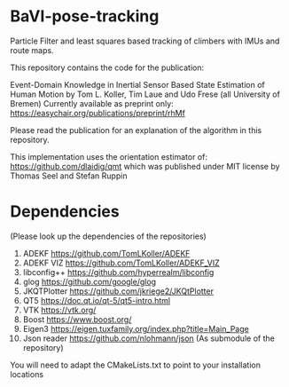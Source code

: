 # BaVI-pose-tracking
Particle Filter and least squares based tracking of climbers with IMUs and route maps.

This repository contains the code for the publication: 

Event-Domain Knowledge in Inertial Sensor Based State Estimation of Human Motion by
Tom L. Koller, Tim Laue and Udo Frese (all University of Bremen)
Currently available as preprint only:
https://easychair.org/publications/preprint/rhMf

Please read the publication for an explanation of the algorithm in this repository. 


This implementation uses the orientation estimator of: https://github.com/dlaidig/qmt
which was published under MIT license by Thomas Seel and Stefan Ruppin

# Dependencies
(Please look up the dependencies of the repositories)
1.  ADEKF https://github.com/TomLKoller/ADEKF
1.  ADEKF VIZ https://github.com/TomLKoller/ADEKF_VIZ
1.  libconfig++ https://github.com/hyperrealm/libconfig
1.  glog https://github.com/google/glog
3.  JKQTPlotter https://github.com/jkriege2/JKQtPlotter
4.  QT5  https://doc.qt.io/qt-5/qt5-intro.html
5.  VTK https://vtk.org/
6.  Boost https://www.boost.org/
7.  Eigen3 https://eigen.tuxfamily.org/index.php?title=Main_Page
8.  Json reader https://github.com/nlohmann/json (As submodule of the repository)

You will need to adapt the CMakeLists.txt to point to your installation locations
